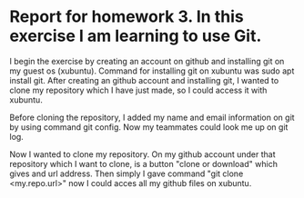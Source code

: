 # Report for homework 3. In this exercise I am learning to use Git. 

I begin the exercise by creating an account on github and installing git on my guest os (xubuntu). Command for installing git on xubuntu was sudo apt install git.
After creating an github account and installing git, I wanted to clone my repository which I have just made, so I could access it with xubuntu.

Before cloning the repository, I added my name and email information on git by using command git config. Now my teammates could look me up on git log.

Now I wanted to clone my repository. On my github account under that repository which I want to clone, is a button "clone or download" which gives and url address.
Then simply I gave command "git clone <my.repo.url>" now I could acces all my github files on xubuntu.






